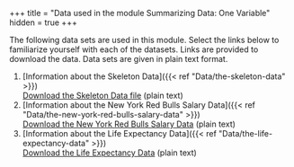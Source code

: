 +++
title = "Data used in the module Summarizing Data: One Variable"
hidden = true
+++

The following data sets are used in this module. Select the links below to familiarize yourself with each of the datasets. Links are provided to download the data. Data sets are given in plain text format.

1. [Information about the Skeleton Data]({{< ref "Data/the-skeleton-data" >}})  
[Download the Skeleton Data file](../../../data/SkeletonDatacomplete.txt) (plain text)
2. [Information about the New York Red Bulls Salary Data]({{< ref "Data/the-new-york-red-bulls-salary-data" >}})  
[Download the New York Red Bulls Salary Data](../../../data/NYRedBullsSalaries.txt) (plain text)
3. [Information about the Life Expectancy Data]({{< ref "Data/the-life-expectancy-data" >}})  
[Download the Life Expectancy Data](../../../data/LifeExpDatacomplete.txt) (plain text)